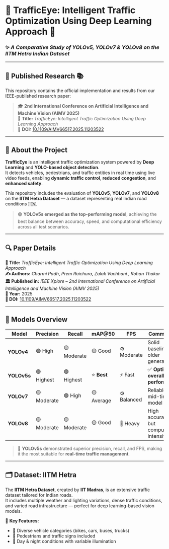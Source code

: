 # 🚦 TrafficEye: Intelligent Traffic Optimization Using Deep Learning Approach 🧠  
### ✨ *A Comparative Study of YOLOv5, YOLOv7 & YOLOv8 on the IITM Hetra Indian Dataset*

---

## 🧾 Published Research 📚  
This repository contains the official implementation and results from our IEEE-published research paper:

> 🎓 **2nd International Conference on Artificial Intelligence and Machine Vision (AIMV 2025)**  
> 📄 **Title:** *TrafficEye: Intelligent Traffic Optimization Using Deep Learning Approach*  
> 🔗 **DOI:** [10.1109/AIMV66517.2025.11203522](https://doi.org/10.1109/AIMV66517.2025.11203522)

---

## 🧠 About the Project  

**TrafficEye** is an intelligent traffic optimization system powered by **Deep Learning** and **YOLO-based object detection**.  
It detects vehicles, pedestrians, and traffic entities in real time using live video feeds, enabling **dynamic traffic control**, **reduced congestion**, and **enhanced safety**.

This repository includes the evaluation of **YOLOv5**, **YOLOv7**, and **YOLOv8** on the **IITM Hetra Dataset** — a dataset representing real Indian road conditions 🇮🇳.  

> 🟢 **YOLOv5s emerged as the top-performing model**, achieving the best balance between accuracy, speed, and computational efficiency across all test scenarios.

---

## 🔍 Paper Details  

**📘 Title:** *TrafficEye: Intelligent Traffic Optimization Using Deep Learning Approach*  
**✍️ Authors:** *Charmi Padh*, *Prem Raichura*, *Zalak Vachhani* , *Rohan Thakar*   
**🏛️ Published in:** *IEEE Xplore – 2nd International Conference on Artificial Intelligence and Machine Vision (AIMV 2025)*  
**📅 Year:** 2025  
**🔗 DOI:** [10.1109/AIMV66517.2025.11203522](https://doi.org/10.1109/AIMV66517.2025.11203522)

---

## 🧩 Models Overview  

| Model       | Precision   | Recall      | mAP@50     | FPS         | Comment                              |
| ----------- | ----------- | ----------- | ---------- | ----------- | ------------------------------------ |
| **YOLOv4**  | 🟢 High     | 🟡 Moderate | 🟡 Good    | ⚙️ Moderate | Solid baseline, older generation     |
| **YOLOv5s** | 🟢 Highest  | 🟢 Highest  | ⭐ **Best** | ⚡ Fast      | ✅ **Optimal overall performer**      |
| **YOLOv7**  | 🟡 Moderate | 🟢 High     | 🟡 Average | ⚙️ Balanced | Reliable mid-tier model              |
| **YOLOv8**  | 🟡 Moderate | 🟡 Moderate | 🟡 Good    | 🔺 Heavy    | High accuracy, but compute-intensive |



> 🥇 **YOLOv5s** demonstrated superior precision, recall, and FPS, making it the most suitable for **real-time traffic management**.

---

## 🗂️ Dataset: IITM Hetra  

The **IITM Hetra Dataset**, created by **IIT Madras**, is an extensive traffic dataset tailored for Indian roads.  
It includes multiple weather and lighting variations, dense traffic conditions, and varied road infrastructure — perfect for deep learning-based vision models.

📍 **Key Features:**  
- 🚗 Diverse vehicle categories (bikes, cars, buses, trucks)  
- 🚸 Pedestrians and traffic signs included  
- 🌆 Day & night conditions with variable illumination
